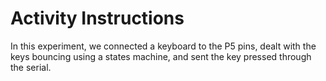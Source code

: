 # Activity Instructions

In this experiment, we connected a keyboard to the P5 pins, dealt with the keys bouncing using a states machine, and sent the key pressed through the serial.